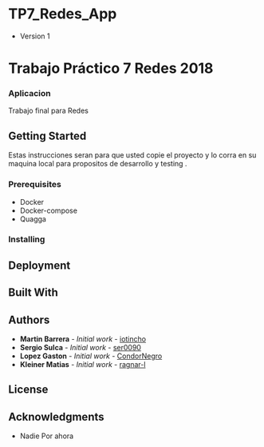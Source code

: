 # TP7_Redes_App

* Version 1

# Trabajo Práctico 7 Redes 2018

###  Aplicacion  ###

Trabajo final para Redes

## Getting Started

Estas instrucciones seran para que usted copie el proyecto y lo corra en su maquina local
para propositos de desarrollo y testing . 

### Prerequisites

* Docker 
* Docker-compose
* Quagga

### Installing



## Deployment

## Built With


## Authors

* **Martin Barrera** - *Initial work* - [iotincho](https://github.com/iotincho)
* **Sergio Sulca** - *Initial work* - [ser0090](https://github.com/ser0090)
* **Lopez Gaston** - *Initial work* - [CondorNegro](https://github.com/CondorNegro)
* **Kleiner Matias** - *Initial work* - [ragnar-l](https://github.com/ragnar-l)

## License


## Acknowledgments

* Nadie Por ahora 
